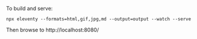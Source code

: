 

To build and serve: 

    npx eleventy --formats=html,gif,jpg,md --output=output --watch --serve

Then browse to http://localhost:8080/